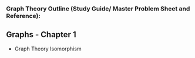 ### Graph Theory Outline (Study Guide/ Master Problem Sheet and Reference):

## Graphs - Chapter 1

* Graph Theory Isomorphism 